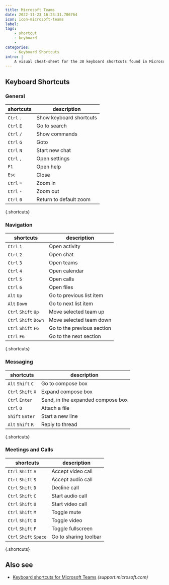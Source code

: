 ```yaml
---
title: Microsoft Teams
date: 2022-11-23 16:23:31.706764
icon: icon-microsoft-teams
label: 
tags: 
    - shortcut
    - keyboard
    - 
categories:
    - Keyboard Shortcuts
intro: |
    A visual cheat-sheet for the 38 keyboard shortcuts found in Microsoft Teams
---
```




Keyboard Shortcuts
------------------



### General

shortcuts | description
---|---
`Ctrl` `.`  | Show keyboard shortcuts
`Ctrl` `E`  | Go to search
`Ctrl` `/`  | Show commands
`Ctrl` `G`  | Goto
`Ctrl` `N`  | Start new chat
`Ctrl` `,`  | Open settings
`F1`  | Open help
`Esc`  | Close
`Ctrl` `=`  | Zoom in
`Ctrl` `-`  | Zoom out
`Ctrl` `0`  | Return to default zoom
{.shortcuts}


### Navigation

shortcuts | description
---|---
`Ctrl` `1`  | Open activity
`Ctrl` `2`  | Open chat
`Ctrl` `3`  | Open teams
`Ctrl` `4`  | Open calendar
`Ctrl` `5`  | Open calls
`Ctrl` `6`  | Open files
`Alt` `Up`  | Go to previous list item
`Alt` `Down`  | Go to next list item
`Ctrl` `Shift` `Up`  | Move selected team up
`Ctrl` `Shift` `Down`  | Move selected team down
`Ctrl` `Shift` `F6`  | Go to the previous section
`Ctrl` `F6`  | Go to the next section
{.shortcuts}


### Messaging

shortcuts | description
---|---
`Alt` `Shift` `C`  | Go to compose box
`Ctrl` `Shift` `X`  | Expand compose box
`Ctrl` `Enter`  | Send, in the expanded compose box
`Ctrl` `O`  | Attach a file
`Shift` `Enter`  | Start a new line
`Alt` `Shift` `R`  | Reply to thread
{.shortcuts}


### Meetings and Calls

shortcuts | description
---|---
`Ctrl` `Shift` `A`  | Accept video call
`Ctrl` `Shift` `S`  | Accept audio call
`Ctrl` `Shift` `D`  | Decline call
`Ctrl` `Shift` `C`  | Start audio call
`Ctrl` `Shift` `U`  | Start video call
`Ctrl` `Shift` `M`  | Toggle mute
`Ctrl` `Shift` `O`  | Toggle video
`Ctrl` `Shift` `F`  | Toggle fullscreen
`Ctrl` `Shift` `Space`  | Go to sharing toolbar
{.shortcuts}




Also see
--------
- [Keyboard shortcuts for Microsoft Teams](https://support.microsoft.com/en-us/office/keyboard-shortcuts-for-microsoft-teams-2e8e2a70-e8d8-4a19-949b-4c36dd5292d2) _(support.microsoft.com)_
